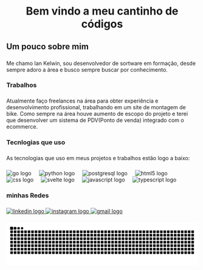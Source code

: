 <h1 align="center">Bem vindo a meu cantinho de códigos</h1>

###

<h2 align="left">Um pouco sobre mim</h2>

###

<p align="left">Me chamo Ian Kelwin, sou desenvolvedor de sortware em formação, desde sempre adoro a área e busco sempre buscar por conhecimento.</p>

###

<h3 align="left">Trabalhos</h3>

###

<p align="left">Atualmente faço freelances na área para obter experiência e desenvolvimento profissional,  trabalhando em um site de montagem de bike. Como sempre na área houve aumento de escopo do projeto e terei que desenvolver um sistema de PDV(Ponto de venda) integrado com o ecommerce.</p>

###

<h3 align="left">Tecnlogias que uso</h3>

###

<p align="left">As tecnologias que uso em meus projetos e trabalhos estão logo a baixo:</p>

###

<div align="left">
  <img src="https://cdn.jsdelivr.net/gh/devicons/devicon/icons/go/go-original.svg" height="40" alt="go logo"  />
  <img width="12" />
  <img src="https://cdn.jsdelivr.net/gh/devicons/devicon/icons/python/python-original.svg" height="40" alt="python logo"  />
  <img width="12" />
  <img src="https://cdn.jsdelivr.net/gh/devicons/devicon/icons/postgresql/postgresql-original.svg" height="40" alt="postgresql logo"  />
  <img width="12" />
  <img src="https://cdn.jsdelivr.net/gh/devicons/devicon/icons/html5/html5-original.svg" height="40" alt="html5 logo"  />
  <img width="12" />
  <img src="https://cdn.jsdelivr.net/gh/devicons/devicon/icons/css3/css3-original.svg" height="40" alt="css logo"  />
  <img width="12" />
  <img src="https://cdn.jsdelivr.net/gh/devicons/devicon/icons/svelte/svelte-original.svg" height="40" alt="svelte logo"  />
  <img width="12" />
  <img src="https://cdn.jsdelivr.net/gh/devicons/devicon/icons/javascript/javascript-original.svg" height="40" alt="javascript logo"  />
  <img width="12" />
  <img src="https://cdn.jsdelivr.net/gh/devicons/devicon/icons/typescript/typescript-original.svg" height="40" alt="typescript logo"  />
</div>

###

<h3 align="left">minhas Redes</h3>

###

<div align="left">
  <a href="https://www.linkedin.com/in/ian-kelwin-almeida-45b057187/" target="_blank">
    <img src="https://raw.githubusercontent.com/maurodesouza/profile-readme-generator/master/src/assets/icons/social/linkedin/default.svg" width="52" height="40" alt="linkedin logo"  />
  </a>
  <a href="https://www.instagram.com/ianwl.dev/" target="_blank">
    <img src="https://raw.githubusercontent.com/maurodesouza/profile-readme-generator/master/src/assets/icons/social/instagram/default.svg" width="52" height="40" alt="instagram logo"  />
  </a>
  <a href="mailto:ianklwin@gmail.com" target="_blank">
    <img src="https://raw.githubusercontent.com/maurodesouza/profile-readme-generator/master/src/assets/icons/social/gmail/default.svg" width="52" height="40" alt="gmail logo"  />
  </a>
</div>

###

<img src="https://raw.githubusercontent.com/IaK3lwin/IaK3lwin/output/snake.svg" alt="Snake animation" />

###
